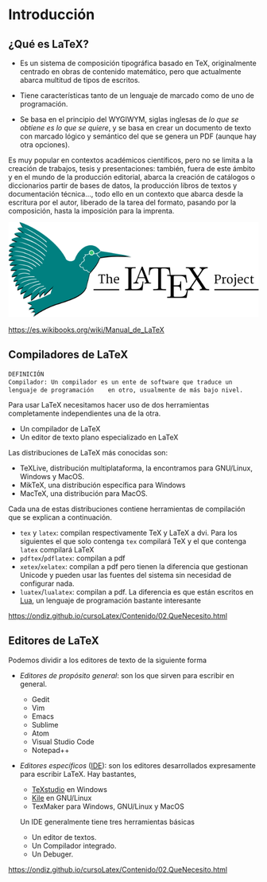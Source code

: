 # Introducción

## ¿Qué es LaTeX?

* Es un sistema de composición tipográfica basado en TeX, originalmente centrado en obras de contenido matemático, pero que actualmente abarca multitud de tipos de escritos. 

* Tiene características tanto de un lenguaje de marcado como de uno de programación.

* Se basa en el principio del WYGIWYM, siglas inglesas de *lo que se obtiene es lo que se quiere*, y se basa en crear un documento de texto con marcado lógico y semántico del que se genera un PDF (aunque hay otra opciones).

Es muy popular en contextos académicos científicos, pero no se limita a la creación de trabajos, tesis y presentaciones: también, fuera de este ámbito y en el mundo de la producción editorial, abarca la creación de catálogos o diccionarios partir de bases de datos, la producción libros de textos y documentación técnica..., todo ello en un contexto que abarca desde la escritura por el autor, liberado de la tarea del formato, pasando por la composición, hasta la imposición para la imprenta.

![logo](img/01_introduccion/logo.svg)

https://es.wikibooks.org/wiki/Manual_de_LaTeX

## Compiladores de LaTeX

```shel
DEFINICIÓN
Compilador: Un compilador es un ente de software que traduce un lenguaje de programación 	en otro, usualmente de más bajo nivel.
```

Para usar LaTeX necesitamos hacer uso de dos herramientas completamente independientes una de la otra.

* Un compilador de LaTeX
* Un editor de texto plano especializado en LaTeX

Las distribuciones de LaTeX más conocidas son: 

- TeXLive, distribución multiplataforma, la encontramos para GNU/Linux, Windows y MacOS.
- MikTeX, una distribución específica para Windows
- MacTeX, una distribución para MacOS.

Cada una de estas distribuciones contiene herramientas de compilación que se explican a continuación.

- `tex` y `latex`: compilan respectivamente TeX y LaTeX a dvi. Para los siguientes el que solo contenga `tex` compilará TeX y el que contenga `latex` compilará LaTeX
- `pdftex`/`pdflatex`: compilan a pdf
- `xetex`/`xelatex`: compilan a pdf pero tienen la diferencia que gestionan Unicode y pueden usar las fuentes del sistema sin necesidad de configurar nada.
- `luatex`/`lualatex`: compilan a pdf. La diferencia es que están escritos en [Lua](http://www.lua.org/), un lenguaje de programación bastante interesante

https://ondiz.github.io/cursoLatex/Contenido/02.QueNecesito.html

## Editores de LaTeX

Podemos dividir a los editores de texto de la siguiente forma

- *Editores de propósito general*: son los que sirven para escribir en general. 

  - Gedit
  - Vim
  - Emacs
  - Sublime
  - Atom
  - Visual Studio Code
  - Notepad++

- *Editores específicos* ([IDE](https://es.wikipedia.org/wiki/Entorno_de_desarrollo_integrado)): son los editores desarrollados expresamente para escribir LaTeX. Hay bastantes, 

  - [TeXstudio](http://texstudio.sourceforge.net/) en Windows
  - [Kile](http://kile.sourceforge.net/) en GNU/Linux
  - TexMaker para Windows, GNU/Linux y MacOS 

  Un IDE generalmente tiene tres herramientas básicas

  * Un editor de textos.
  * Un Compilador integrado.
  * Un Debuger.

https://ondiz.github.io/cursoLatex/Contenido/02.QueNecesito.html


